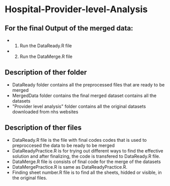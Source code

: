 # Hospital-Provider-level-Analysis
##  For the final Output of the merged data:
* 1. Run the DataReady.R file
* 2. Run the DataMerge.R file
 

## Description of ther folder
* DataReady folder contains all the preprocessed files that are ready to be merged
* MergedData folder contains the final merged dataset contains all the datasets
* "Provider level analysis" folder contains all the original datasets downloaded from nhs websites

## Description of ther files
* DataReady.R file is the file with final codes codes that is used to preproccesed the data to be ready to be merged
* DataReadyPractice.R is for trying out different ways to find the effective solution and after finalizing, the code is transfered to DataReady.R file.
* DataMerge.R file is consists of final code for the merge of the datasets
* DataMergePractice.R is same as DataReadyPractice.R.
* Finding sheet number.R file is to find all the sheets, hidded or visible, in the original files.


